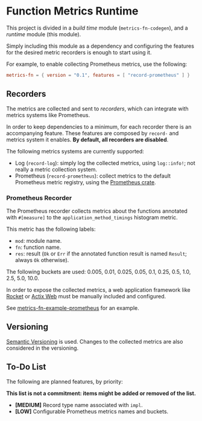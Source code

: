 # Function Metrics Runtime

This project is divided in a _build time_ module (`metrics-fn-codegen`), and a _runtime_ module (this module).

Simply including this module as a dependency and configuring the features for the desired metric recorders is enough to start using it.

For example, to enable collecting Prometheus metrics, use the following:
```toml
metrics-fn = { version = "0.1", features = [ "record-prometheus" ] }
```

## Recorders

The metrics are collected and sent to _recorders_, which can integrate with metrics systems like Prometheus.

In order to keep dependencies to a minimum, for each recorder there is an accompanying feature. These features are composed by `record-` and metrics system it enables.  **By default, all recorders are disabled**.

The following metrics systems are currently supported:
- Log (`record-log`): simply log the collected metrics, using `log::info!`; not really a metric collection system.
- Prometheus (`record-prometheus`): collect metrics to the default Prometheus metric registry, using the [Prometheus crate](https://crates.io/crates/prometheus).

### Prometheus Recorder

The Prometheus recorder collects metrics about the functions annotated with `#[measure]` to the `application_method_timings` histogram metric.

This metric has the following labels:

- `mod`: module name.
- `fn`: function name.
- `res`: result (`Ok` or `Err` if the annotated function result is named `Result`; always `Ok` otherwise).

The following buckets are used: 0.005, 0.01, 0.025, 0.05, 0.1, 0.25, 0.5, 1.0, 2.5, 5.0, 10.0.

In order to expose the collected metrics, a web application framework like [Rocket](https://rocket.rs) or [Actix Web](https://actix.rs/) must be manually included and configured. 

See [metrics-fn-example-prometheus](../metrics-fn-example-prometheus) for an example.

## Versioning

[Semantic Versioning](https://semver.org/) is used. Changes to the collected metrics are also considered in the versioning.

## To-Do List

The following are planned features, by priority:

**This list is not a commitment: items might be added or removed of the list.**
 
- **[MEDIUM]** Record type name associated with `impl`.
- **[LOW]** Configurable Prometheus metrics names and buckets.
